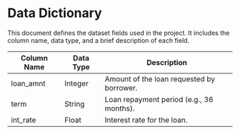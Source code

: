 # Data Dictionary

This document defines the dataset fields used in the project. It includes the column name, data type, and a brief description of each field.

| Column Name     | Data Type | Description                            |
|-----------------|-----------|----------------------------------------|
| loan_amnt       | Integer   | Amount of the loan requested by borrower. |
| term            | String    | Loan repayment period (e.g., 36 months). |
| int_rate        | Float     | Interest rate for the loan.            |
